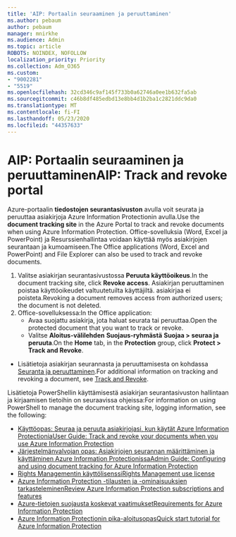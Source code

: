 ```yaml
---
title: 'AIP: Portaalin seuraaminen ja peruuttaminen'
ms.author: pebaum
author: pebaum
manager: mnirkhe
ms.audience: Admin
ms.topic: article
ROBOTS: NOINDEX, NOFOLLOW
localization_priority: Priority
ms.collection: Adm_O365
ms.custom:
- "9002281"
- "5519"
ms.openlocfilehash: 32cd346c9af145f733b0a62746a0ee1b632fa5ab
ms.sourcegitcommit: c46b8df485edbd13e8bb4d1b2ba1c2821ddc9da0
ms.translationtype: MT
ms.contentlocale: fi-FI
ms.lasthandoff: 05/23/2020
ms.locfileid: "44357633"
---
```

# <a name="aip-track-and-revoke-portal"></a><span data-ttu-id="b8040-102">AIP: Portaalin seuraaminen ja peruuttaminen</span><span class="sxs-lookup"><span data-stu-id="b8040-102">AIP: Track and revoke portal</span></span>

<span data-ttu-id="b8040-103">Azure-portaalin **tiedostojen seurantasivuston** avulla voit seurata ja peruuttaa asiakirjoja Azure Information Protectionin avulla.</span><span class="sxs-lookup"><span data-stu-id="b8040-103">Use the **document tracking site** in the Azure Portal to track and revoke documents when using Azure Information Protection.</span></span> <span data-ttu-id="b8040-104">Office-sovelluksia (Word, Excel ja PowerPoint) ja Resurssienhallintaa voidaan käyttää myös asiakirjojen seurantaan ja kumoamiseen.</span><span class="sxs-lookup"><span data-stu-id="b8040-104">The Office applications (Word, Excel and PowerPoint) and File Explorer can also be used to track and revoke documents.</span></span>

1. <span data-ttu-id="b8040-105">Valitse asiakirjan seurantasivustossa **Peruuta käyttöoikeus**.</span><span class="sxs-lookup"><span data-stu-id="b8040-105">In the document tracking site, click **Revoke access**.</span></span> <span data-ttu-id="b8040-106">Asiakirjan peruuttaminen poistaa käyttöoikeudet valtuutetuilta käyttäjiltä. asiakirjaa ei poisteta.</span><span class="sxs-lookup"><span data-stu-id="b8040-106">Revoking a document removes access from authorized users; the document is not deleted.</span></span>
2. <span data-ttu-id="b8040-107">Office-sovelluksessa:</span><span class="sxs-lookup"><span data-stu-id="b8040-107">In the Office application:</span></span>
    - <span data-ttu-id="b8040-108">Avaa suojattu asiakirja, jota haluat seurata tai peruuttaa.</span><span class="sxs-lookup"><span data-stu-id="b8040-108">Open the protected document that you want to track or revoke.</span></span>
    - <span data-ttu-id="b8040-109">Valitse **Aloitus-välilehden** **Suojaus-ryhmästä** **Suojaa > seuraa ja peruuta**.</span><span class="sxs-lookup"><span data-stu-id="b8040-109">On the **Home** tab, in the **Protection** group, click **Protect > Track and Revoke**.</span></span>

- <span data-ttu-id="b8040-110">Lisätietoja asiakirjan seurannasta ja peruuttamisesta on kohdassa [Seuranta ja peruuttaminen](https://docs.microsoft.com/azure/information-protection/rms-client/client-track-revoke).</span><span class="sxs-lookup"><span data-stu-id="b8040-110">For additional information on tracking and revoking a document, see [Track and Revoke](https://docs.microsoft.com/azure/information-protection/rms-client/client-track-revoke).</span></span>

<span data-ttu-id="b8040-111">Lisätietoja PowerShellin käyttämisestä asiakirjan seurantasivuston hallintaan ja kirjaamisen tietoihin on seuraavissa ohjeissa:</span><span class="sxs-lookup"><span data-stu-id="b8040-111">For information on using PowerShell to manage the document tracking site, logging information, see the following:</span></span>
- [<span data-ttu-id="b8040-112">Käyttöopas: Seuraa ja peruuta asiakirjojasi, kun käytät Azure Information Protectionia</span><span class="sxs-lookup"><span data-stu-id="b8040-112">User Guide: Track and revoke your documents when you use Azure Information Protection</span></span>](https://docs.microsoft.com/azure/information-protection/rms-client/client-track-revoke)
- [<span data-ttu-id="b8040-113">Järjestelmänvalvojan opas: Asiakirjojen seurannan määrittäminen ja käyttäminen Azure Information Protectionissa</span><span class="sxs-lookup"><span data-stu-id="b8040-113">Admin Guide: Configuring and using document tracking for Azure Information Protection</span></span>](https://docs.microsoft.com/azure/information-protection/rms-client/client-admin-guide-document-tracking)
- [<span data-ttu-id="b8040-114">Rights Managementin käyttölisenssi</span><span class="sxs-lookup"><span data-stu-id="b8040-114">Rights Management use license</span></span>](https://docs.microsoft.com/azure/information-protection/configure-usage-rights#rights-management-use-license)
- [<span data-ttu-id="b8040-115">Azure Information Protection -tilausten ja -ominaisuuksien tarkasteleminen</span><span class="sxs-lookup"><span data-stu-id="b8040-115">Review Azure Information Protection subscriptions and features</span></span>](https://azure.microsoft.com/pricing/details/information-protection)
- [<span data-ttu-id="b8040-116">Azure-tietojen suojausta koskevat vaatimukset</span><span class="sxs-lookup"><span data-stu-id="b8040-116">Requirements for Azure Information Protection</span></span>](https://docs.microsoft.com/azure/information-protection/get-started/requirements)
- [<span data-ttu-id="b8040-117">Azure Information Protectionin pika-aloitusopas</span><span class="sxs-lookup"><span data-stu-id="b8040-117">Quick start tutorial for Azure Information Protection</span></span>](https://docs.microsoft.com/azure/information-protection/get-started/infoprotect-quick-start-tutorial)

